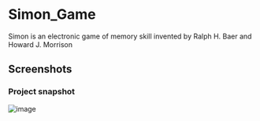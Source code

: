 # Simon_Game
Simon is an electronic game of memory skill invented by Ralph H. Baer and Howard J. Morrison
## Screenshots

### Project snapshot
![image](https://user-images.githubusercontent.com/75305063/222233930-531ccb6e-6858-4838-b213-07305551b552.png)
